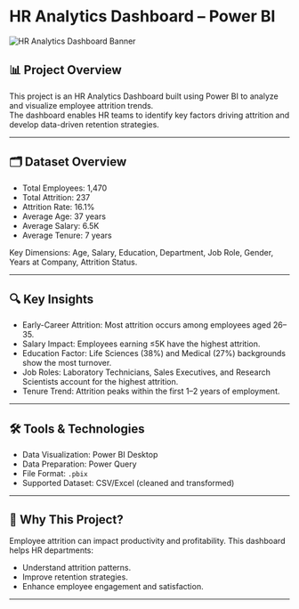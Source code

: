 # HR Analytics Dashboard – Power BI
![HR Analytics Dashboard Banner](./assets/hr_dashboard_banner.png)


## 📊 Project Overview
This project is an HR Analytics Dashboard built using Power BI to analyze and visualize employee attrition trends.  
The dashboard enables HR teams to identify key factors driving attrition and develop data-driven retention strategies.

---

## 🗂 Dataset Overview
- Total Employees: 1,470  
- Total Attrition: 237  
- Attrition Rate: 16.1%  
- Average Age: 37 years  
- Average Salary: 6.5K  
- Average Tenure: 7 years  

Key Dimensions: Age, Salary, Education, Department, Job Role, Gender, Years at Company, Attrition Status.

---

## 🔍 Key Insights
- Early-Career Attrition: Most attrition occurs among employees aged 26–35.
- Salary Impact: Employees earning ≤5K have the highest attrition.
- Education Factor: Life Sciences (38%) and Medical (27%) backgrounds show the most turnover.
- Job Roles: Laboratory Technicians, Sales Executives, and Research Scientists account for the highest attrition.
- Tenure Trend: Attrition peaks within the first 1–2 years of employment.

---

## 🛠 Tools & Technologies
- Data Visualization: Power BI Desktop  
- Data Preparation: Power Query  
- File Format: `.pbix`  
- Supported Dataset: CSV/Excel (cleaned and transformed)

---

## 🎯 Why This Project?
Employee attrition can impact productivity and profitability. This dashboard helps HR departments:
- Understand attrition patterns.
- Improve retention strategies.
- Enhance employee engagement and satisfaction.

---
